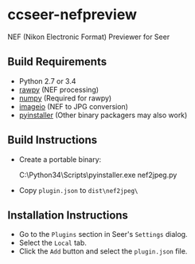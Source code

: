 # ccseer-nefpreview
NEF (Nikon Electronic Format) Previewer for Seer

## Build Requirements
* Python 2.7 or 3.4
* [rawpy](https://pypi.python.org/pypi/rawpy) (NEF processing)
* [numpy](https://pypi.python.org/pypi/numpy) (Required for rawpy)
* [imageio](https://pypi.python.org/pypi/imageio) (NEF to JPG conversion)
* [pyinstaller](https://pypi.python.org/pypi/PyInstaller/) (Other binary packagers may also work)

## Build Instructions
* Create a portable binary:

    C:\Python34\Scripts\pyinstaller.exe nef2jpeg.py

* Copy `plugin.json` to `dist\nef2jpeg\`

## Installation Instructions
* Go to the `Plugins` section in Seer's `Settings` dialog.
* Select the `Local` tab.
* Click the `Add` button and select the `plugin.json` file.
